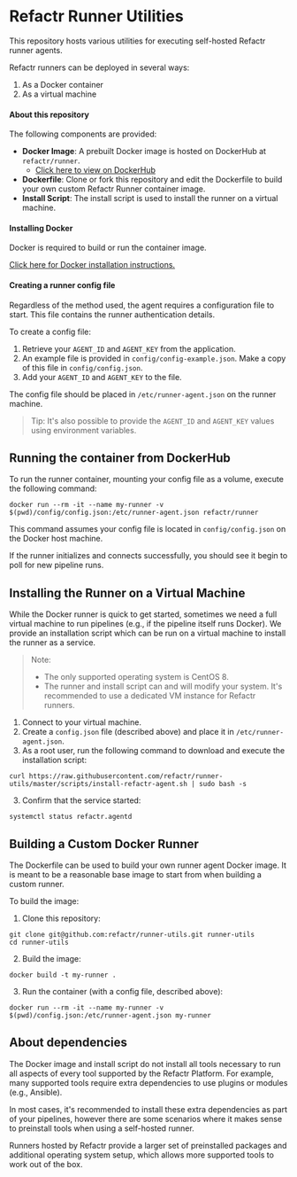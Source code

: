 # Refactr Runner Utilities

This repository hosts various utilities for executing self-hosted Refactr runner agents.

Refactr runners can be deployed in several ways:

1. As a Docker container
2. As a virtual machine

#### About this repository

The following components are provided:

* **Docker Image**: A prebuilt Docker image is hosted on DockerHub at `refactr/runner`.
  * [Click here to view on DockerHub](https://hub.docker.com/r/refactr/runner)
* **Dockerfile**: Clone or fork this repository and edit the Dockerfile to build your own custom Refactr Runner container image.
* **Install Script**: The install script is used to install the runner on a virtual machine.

#### Installing Docker

Docker is required to build or run the container image.

[Click here for Docker installation instructions.](https://docs.docker.com/get-docker/)


#### Creating a runner config file

Regardless of the method used, the agent requires a configuration file to start. This file contains the runner authentication details.

To create a config file:

1. Retrieve your `AGENT_ID` and `AGENT_KEY` from the application.
2. An example file is provided in `config/config-example.json`. Make a copy of this file in `config/config.json`.
3. Add your `AGENT_ID` and `AGENT_KEY` to the file.

The config file should be placed in `/etc/runner-agent.json` on the runner machine.

> Tip:
> It's also possible to provide the `AGENT_ID` and `AGENT_KEY` values using environment variables.

## Running the container from DockerHub

To run the runner container, mounting your config file as a volume, execute the following command:

```
docker run --rm -it --name my-runner -v $(pwd)/config/config.json:/etc/runner-agent.json refactr/runner
```

This command assumes your config file is located in `config/config.json` on the Docker host machine.

If the runner initializes and connects successfully, you should see it begin to poll for new pipeline runs.


## Installing the Runner on a Virtual Machine

While the Docker runner is quick to get started, sometimes we need a full virtual machine to run pipelines (e.g., if the pipeline itself runs Docker). We provide an installation script which can be run on a virtual machine to install the runner as a service.

> Note:
> * The only supported operating system is CentOS 8.
> * The runner and install script can and will modify your system. It's recommended to use a dedicated VM instance for Refactr runners.

1. Connect to your virtual machine.
3. Create a `config.json` file (described above) and place it in `/etc/runner-agent.json`.
2. As a root user, run the following command to download and execute the installation script:

```
curl https://raw.githubusercontent.com/refactr/runner-utils/master/scripts/install-refactr-agent.sh | sudo bash -s
```

3. Confirm that the service started:

```
systemctl status refactr.agentd
```

## Building a Custom Docker Runner

The Dockerfile can be used to build your own runner agent Docker image. It is meant to be a reasonable base image to start from when building a custom runner.

To build the image:

1. Clone this repository:

```
git clone git@github.com:refactr/runner-utils.git runner-utils
cd runner-utils
```

2. Build the image:

```
docker build -t my-runner .
```

3. Run the container (with a config file, described above):

```
docker run --rm -it --name my-runner -v $(pwd)/config.json:/etc/runner-agent.json my-runner
```


## About dependencies

The Docker image and install script do not install all tools necessary to run all aspects of every tool supported by the Refactr Platform. For example, many supported tools require extra dependencies to use plugins or modules (e.g., Ansible).

In most cases, it's recommended to install these extra dependencies as part of your pipelines, however there are some scenarios where it makes sense to preinstall tools when using a self-hosted runner. 

Runners hosted by Refactr provide a larger set of preinstalled packages and additional operating system setup, which allows more supported tools to work out of the box.
